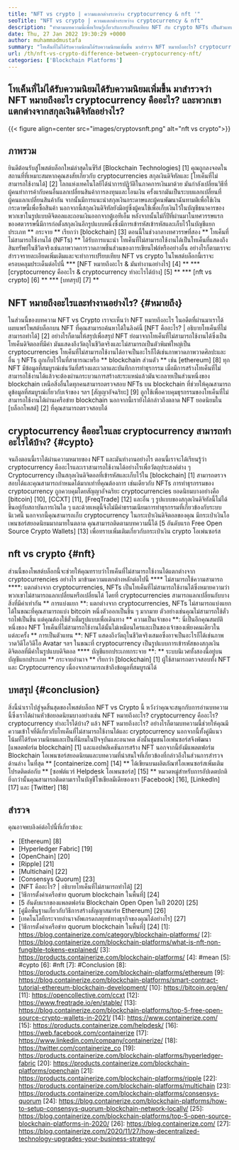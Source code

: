```yaml
---
title: "NFT vs crypto | ความแตกต่างระหว่าง cryptocurrency & nft '" 
seoTitle: "NFT vs crypto | ความแตกต่างระหว่าง cryptocurrency & nft" 
description: "ทำตามบทความนี้เพื่อเรียนรู้เกี่ยวกับการเปรียบเทียบ NFT กับ crypto NFTs เป็นตัวแทนของวัตถุในชีวิตจริงที่ crypto เป็นรูปแบบการเข้ารหัสของสกุลเงินดิจิตอล" 
date: Thu, 27 Jan 2022 19:30:29 +0000
author: muhammadmustafa
summary: "โทเค็นที่ไม่ได้รับความนิยมได้รับความนิยมเพิ่มขึ้น มาสำรวจ NFT หมายถึงอะไร? cryptocurrency คืออะไร? และพวกเขาแตกต่างจากสกุลเงินดิจิทัลอย่างไร?" 
url: /th/nft-vs-crypto-difference-between-cryptocurrency-nft/
categories: ['Blockchain Platforms']
---
```


## โทเค็นที่ไม่ได้รับความนิยมได้รับความนิยมเพิ่มขึ้น มาสำรวจว่า NFT หมายถึงอะไร cryptocurrency คืออะไร? และพวกเขาแตกต่างจากสกุลเงินดิจิทัลอย่างไร?

{{< figure align=center src="images/cryptovsnft.png" alt="nft vs crypto">}}


## ภาพรวม
ยินดีต้อนรับสู่โพสต์บล็อกใหม่ล่าสุดในซีรีส์ [Blockchain Technologies] [1] คุณถูกลงจอดในสถานที่ที่เหมาะสมหากคุณสงสัยเกี่ยวกับ cryptocurrencies สกุลเงินดิจิทัลและ [โทเค็นที่ไม่สามารถใช้งานได้] [2] โลกแห่งเทคโนโลยีได้นำการปฏิวัติในภาคการเงินมาด้วย มันกำลังเปลี่ยนวิธีที่ผู้คนทำการค้ากับคนอื่นแลกเปลี่ยนสินค้าการลงทุนและโอนเงิน ครั้งแรกมันเป็นระบบแลกเปลี่ยนที่ผู้คนแลกเปลี่ยนสินค้ากัน จากนั้นมีการแนะนำสกุลเงินกระดาษและผู้คนพัฒนาฉันทามติเพื่อใช้เงินกระดาษนี้เพื่อซื้อสินค้า นอกจากนี้สกุลเงินดิจิทัลยังมีอยู่ซึ่งผู้คนใช้เพื่อเก็บเงินไว้ในบัญชีธนาคารของพวกเขาในรูปแบบดิจิตอลและถอนเงินออกจากตู้เอทีเอ็ม
หลังจากนั้นไม่กี่ปีที่ผ่านมาในทศวรรษแรกของศตวรรษนี้มีการก่อตั้งสกุลเงินอีกรูปแบบหนึ่งซึ่งมีการเข้ารหัสเข้ารหัสและเก็บไว้ในบัญชีแยกประเภท ** กระจาย ** เรียกว่า [blockchain] [3] ตอนนี้ในช่วงกลางทศวรรษที่สอง ** โทเค็นที่ไม่สามารถใช้งานได้ (NFTs) ** ได้รับการแนะนำ โทเค็นที่ไม่สามารถใช้งานได้เป็นโทเค็นที่แสดงถึงสินทรัพย์ในชีวิตจริงเช่นภาพวาดการวาดภาพชิ้นส่วนของการเขียนไฟล์หรืออย่างอื่น อย่างไรก็ตามเราจะสำรวจรายละเอียดเพิ่มเติมและจะทำการเปรียบเทียบ NFT vs crypto ในโพสต์บล็อกนี้เราจะครอบคลุมประเด็นต่อไปนี้
  *** [NFT หมายถึงอะไร & มันทำงานอย่างไร] [4] **
  *** [cryptocurrency คืออะไร & cryptocurrency ทำอะไรได้บ้าง] [5] **
  *** [nft vs crypto] [6] **
  *** [บทสรุป] [7] **

## NFT หมายถึงอะไรและทำงานอย่างไร? {#หมายถึง}
ในส่วนนี้ของบทความ NFT vs Crypto เราจะเห็นว่า NFT หมายถึงอะไร ในอดีตที่ผ่านมาเราได้เผยแพร่โพสต์บล็อกบน NFT ที่คุณสามารถค้นหาได้ในลิงค์นี้ [NFT คืออะไร? | อธิบายโทเค็นที่ไม่สามารถทำได้] [2] อย่างไรก็ตามให้สรุปเพื่อสรุป NFT ย่อมาจากโทเค็นที่ไม่สามารถใช้งานได้ซึ่งเป็นโทเค็นดิจิตอลที่มีค่า มันแสดงถึงวัตถุในชีวิตจริงและไม่สามารถเป็นตัวพิมพ์ใหญ่เป็น cryptocurrencies โทเค็นที่ไม่สามารถใช้งานได้อาจเป็นอะไรก็ได้เช่นภาพวาดภาพวาดศิลปะและอื่น ๆ NFTs ถูกเก็บไว้ในที่สาธารณะหรือ ** blockchain ส่วนตัว ** เช่น [ethereum] [8] ทุก NFT มีข้อมูลที่สมบูรณ์เช่นวันที่สร้างและเวลาและบันทึกการทำธุรกรรม เมื่อมีการสร้างโทเค็นที่ไม่สามารถใช้งานได้แล้วจะต้องผ่านกระบวนการสร้างสะระแหน่แล้วมันจะกลายเป็นส่วนหนึ่งของ blockchain
เหนือสิ่งอื่นใดทุกคนสามารถตรวจสอบ NFTs บน blockchain ที่ช่วยให้คุณสามารถดูข้อมูลที่สมบูรณ์เกี่ยวกับเจ้าของ ฯลฯ [สัญญาอัจฉริยะ] [9] ถูกใช้เพื่อควบคุมธุรกรรมของโทเค็นที่ไม่สามารถใช้งานได้ผ่านเครือข่าย blockchain นอกจากนี้เรายังได้กล่าวถึงตลาด NFT ยอดนิยมใน [บล็อกโพสต์] [2] ที่คุณสามารถตรวจสอบได้

## cryptocurrency คืออะไรและ cryptocurrency สามารถทำอะไรได้บ้าง? {#cypto}
จนถึงตอนนี้เราได้ผ่านความหมายของ NFT และมันทำงานอย่างไร ตอนนี้เราจะได้เรียนรู้ว่า cryptocurrency คืออะไรและเราสามารถใช้งานได้อย่างไรเพื่อวัตถุประสงค์ต่าง ๆ Cryptocurrency เป็นสกุลเงินดิจิตอลที่เข้ารหัสและเก็บไว้ใน [blockchain] [1] สามารถตรวจสอบได้และคุณสามารถกำหนดได้มากเท่าที่คุณต้องการ เช่นเดียวกับ NFTs การทำธุรกรรมของ cryptocurrency ถูกควบคุมโดยสัญญาอัจฉริยะ cryptocurrencies ยอดนิยมบางอย่างคือ [bitcoin] [10], [CCXT] [11], [FreqTrade] [12] และอื่น ๆ
รูปแบบของสกุลเงินดิจิทัลนี้ไม่ได้ขึ้นอยู่กับสถาบันการเงินใด ๆ และด้วยเหตุนี้จึงไม่มีค่าธรรมเนียมการทำธุรกรรมที่เกี่ยวข้องกับระบบนิเวศนี้ นอกจากนี้คุณสามารถเก็บ cryptocurrency ในกระเป๋าเงินดิจิตอลของคุณ มีกระเป๋าเงินโอเพนซอร์สยอดนิยมมากมายในตลาด คุณสามารถติดตามบทความนี้ได้ [5 อันดับแรก Free Open Source Crypto Wallets] [13] เพื่อทราบเพิ่มเติมเกี่ยวกับกระเป๋าเงิน crypto โอเพ่นซอร์ส

## nft vs crypto {#nft}
ส่วนนี้ของโพสต์บล็อกนี้จะช่วยให้คุณทราบว่าโทเค็นที่ไม่สามารถใช้งานได้แตกต่างจาก cryptocurrencies อย่างไร มาข้ามความแตกต่างหลักต่อไปนี้
**** ไม่สามารถใช้ความสามารถ ****: แตกต่างจาก cryptocurrencies, NFTs เป็นโทเค็นที่ไม่สามารถใช้งานได้ซึ่งหมายความว่าพวกเขาไม่สามารถแลกเปลี่ยนหรือเปลี่ยนได้ โดยที่ cryptocurrencies สามารถแลกเปลี่ยนกับบางสิ่งที่มีค่าเท่ากัน
** การแบ่งแยก **: แตกต่างจาก cryptocurrencies, NFTs ไม่สามารถแบ่งแยกได้ในขณะที่คุณสามารถแบ่ง bitcoin หนึ่งตัวออกเป็นชิ้น ๆ มากมาย ตัวอย่างเช่นคุณไม่สามารถใช้ตั๋วรถไฟเป็นชิ้น แต่คุณต้องใช้ตั๋วเต็มรูปแบบเพื่อเดินทาง
** ความเป็นเจ้าของ **: นี่เป็นอีกคุณสมบัติหนึ่งของ NFT โทเค็นที่ไม่สามารถใช้งานได้นั้นไม่เหมือนใครและเป็นของเจ้าของเพียงคนเดียวในแต่ละครั้ง
** การเป็นตัวแทน **: NFT แสดงถึงวัตถุในชีวิตจริงเสมอซึ่งอาจเป็นอะไรก็ได้เช่นภาพวาดวิดีโอวิดีโอ Avatar ฯลฯ ในขณะที่ cryptocurrency เป็นรูปแบบการเข้ารหัสของสกุลเงินดิจิตอลที่มีค่าในรูปแบบดิจิตอล
**** บัญชีแยกประเภทกระจาย **: ** ระบบนิเวศทั้งสองนี้อยู่บนบัญชีแยกประเภท ** กระจายอำนาจ ** เรียกว่า [blockchain] [1] ผู้ใช้สามารถตรวจสอบทั้ง NFT และ Cryptocurrency เนื่องจากสามารถเข้าถึงข้อมูลที่สมบูรณ์ได้

## บทสรุป {#conclusion}
สิ่งนี้นำเราไปสู่จุดสิ้นสุดของโพสต์บล็อก NFT vs Crypto นี้ หวังว่าคุณจะสนุกกับการอ่านบทความนี้ซึ่งเราได้ผ่านหัวข้อยอดนิยมบางอย่างเช่น NFT หมายถึงอะไร? cryptocurrency คืออะไร? cryptocurrency ทำอะไรได้บ้าง? แล้ว NFT หมายถึงอะไร? อย่างไรก็ตามบทความนี้ช่วยให้คุณมีความเข้าใจที่ดีเกี่ยวกับโทเค็นที่ไม่สามารถใช้งานได้และ cryptocurrency นอกจากนี้ทั้งคู่มีแนวโน้มที่ได้รับความนิยมและเป็นที่นิยมในปัจจุบันและอนาคต ดังนั้นชุมชนโอเพ่นซอร์สจึงพัฒนา [แพลตฟอร์ม blockchain] [1] และแอปพลิเคชันการสร้าง NFT นอกจากนี้ยังมีแพลตฟอร์ม Blockchain โอเพนซอร์สยอดนิยมและบทความที่น่าสนใจที่เกี่ยวข้องที่กล่าวถึงในส่วนการสำรวจด้านล่าง
ในที่สุด ** [containerize.com] [14] ** ได้เขียนบนผลิตภัณฑ์โอเพนซอร์สเพิ่มเติม โปรดติดต่อกับ ** [ซอฟต์แวร์ Helpdesk โอเพนซอร์ส] [15] ** หมวดหมู่สำหรับการอัปเดตปกติ ยิ่งกว่านั้นคุณสามารถติดตามเราในบัญชีโซเชียลมีเดียของเรา [Facebook] [16], [LinkedIn] [17] และ [Twitter] [18]

## สำรวจ
คุณอาจพบลิงค์ต่อไปนี้ที่เกี่ยวข้อง:
  * [Ethereum] [8]
  * [Hyperledger Fabric] [19]
  * [OpenChain] [20]
  * [Ripple] [21]
  * [Multichain] [22]
  * [Consensys Quorum] [23]
  * [NFT คืออะไร? | อธิบายโทเค็นที่ไม่สามารถทำได้] [2]
  * [วิธีการตั้งค่าเครือข่าย quorum blockchain ในพื้นที่] [24]
  * [5 อันดับแรกของแพลตฟอร์ม Blockchain Open Open ในปี 2020] [25]
  * [คู่มือพื้นฐานเกี่ยวกับวิธีการสร้างสัญญาสมาร์ท Ethereum] [26]
  * [เทคโนโลยีกระจายอำนาจอัพเกรดกลยุทธ์ทางธุรกิจของคุณได้อย่างไร] [27]
  * [วิธีการตั้งค่าเครือข่าย quorum blockchain ในพื้นที่] [24]
[1]: https://blog.containerize.com/category/blockchain-platforms/
[2]: https://blog.containerize.com/blockchain-platforms/what-is-nft-non-fungible-tokens-explained/
[3]: https://products.containerize.com/blockchain-platforms/
[4]: #mean
[5]: #cypto
[6]: #nft
[7]: #Conclusion
[8]: https://products.containerize.com/blockchain-platforms/ethereum
[9]: https://blog.containerize.com/blockchain-platforms/smart-contract-tutorial-ethereum-blockchain-development/
[10]: https://bitcoin.org/en/
[11]: https://opencollective.com/ccxt
[12]: https://www.freqtrade.io/en/stable/
[13]: https://blog.containerize.com/blockchain-platforms/top-5-free-open-source-crypto-wallets-in-2021/
[14]: https://www.containerize.com/
[15]: https://products.containerize.com/helpdesk/
[16]: https://web.facebook.com/containerize
[17]: https://www.linkedin.com/company/containerize/
[18]: https://twitter.com/containerize_co
[19]: https://products.containerize.com/blockchain-platforms/hyperledger-fabric
[20]: https://products.containerize.com/blockchain-platforms/openchain
[21]: https://products.containerize.com/blockchain-platforms/ripple
[22]: https://products.containerize.com/blockchain-platforms/multichain
[23]: https://products.containerize.com/blockchain-platforms/consensys-quorum
[24]: https://blog.containerize.com/blockchain-platforms/how-to-setup-consensys-quorum-blockchain-network-locally/
[25]: https://blog.containerize.com/blockchain-platforms/top-5-open-source-blockchain-platforms-in-2020/
[26]: https://blog.containerize.com/
[27]: https://blog.containerize.com/2020/11/27/how-decentralized-technology-upgrades-your-business-strategy/
